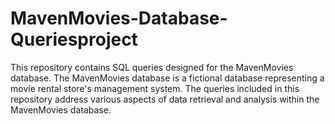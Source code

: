 # MavenMovies-Database-Queriesproject
This repository contains SQL queries designed for the MavenMovies database. The MavenMovies database is a fictional database representing a movie rental store's management system. The queries included in this repository address various aspects of data retrieval and analysis within the MavenMovies database.
